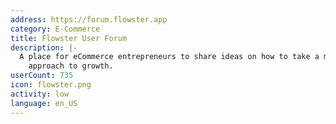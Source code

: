 ```yaml
---
address: https://forum.flowster.app
category: E-Commerce
title: Flowster User Forum
description: |-
  A place for eCommerce entrepreneurs to share ideas on how to take a more systematic
    approach to growth.
userCount: 735
icon: flowster.png
activity: low
language: en_US
---
```

